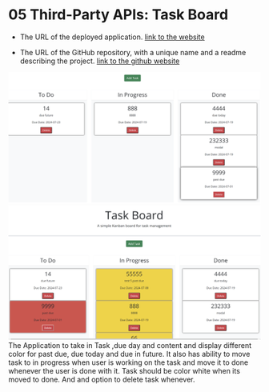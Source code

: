 # 05 Third-Party APIs: Task Board
* The URL of the deployed application.
[link to the website](https://thegreatwall88.github.io/Task-Board/)

* The URL of the GitHub repository, with a unique name and a readme describing the project.
[link to the github website](https://github.com/thegreatwall88/Task-Board)

![Screenshot of task board after moved](Assets/images/Screenshot%20task%20999%20moved%20to%20done.png)
![Screenshot of task board](Assets/images/Screenshot%202024-07-19%20134933.png)
The Application to take in Task ,due day and content and display different color for past due, due today and due in future. It also has ability to move task to in progress when user is working on the task and move it to done whenever the user is done with it. Task should be color white when its moved to done. And and option to delete task whenever.